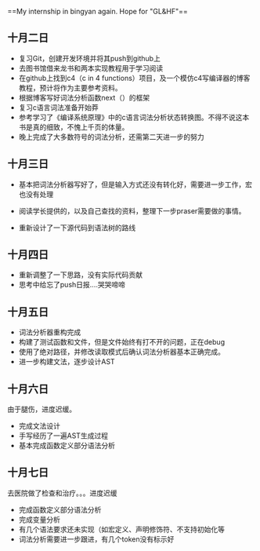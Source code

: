 ==My internship in bingyan again. Hope for "GL&HF"==



## 十月二日

* 复习Git，创建开发环境并将其push到github上
* 去图书馆借来龙书和两本实现教程用于学习阅读
* 在github上找到c4（c in 4 functions）项目，及一个模仿c4写编译器的博客教程，预计将作为主要参考资料。
* 根据博客写好词法分析函数next（）的框架
* 复习c语言词法准备开始莽
* 参考学习了《编译系统原理》中的c语言词法分析状态转换图。不得不说这本书是真的细致，不愧上千页的体量。
* 晚上完成了大多数符号的词法分析，还需第二天进一步的努力



## 十月三日

* 基本把词法分析器写好了，但是输入方式还没有转化好，需要进一步工作，宏也没有处理
* 阅读学长提供的，以及自己查找的资料，整理下一步praser需要做的事情。

* 重新设计了一下源代码到语法树的路线



## 十月四日

* 重新调整了一下思路，没有实际代码贡献
* 思考中给忘了push日报....哭哭啼啼



## 十月五日

* 词法分析器重构完成
* 构建了测试函数和文件，但是文件始终有打不开的问题，正在debug
* 使用了绝对路径，并修改读取模式后确认词法分析器基本正确完成。
* 进一步构建文法，逐步设计AST



## 十月六日

由于腿伤，进度迟缓。

* 完成文法设计
* 手写经历了一遍AST生成过程
* 基本完成函数定义部分语法分析



## 十月七日

去医院做了检查和治疗。。。进度迟缓



* 完成函数定义部分语法分析
* 完成变量分析
* 有几个语法要求还未实现（如宏定义、声明修饰符、不支持初始化等
* 词法分析需要进一步跟进，有几个token没有标示好

